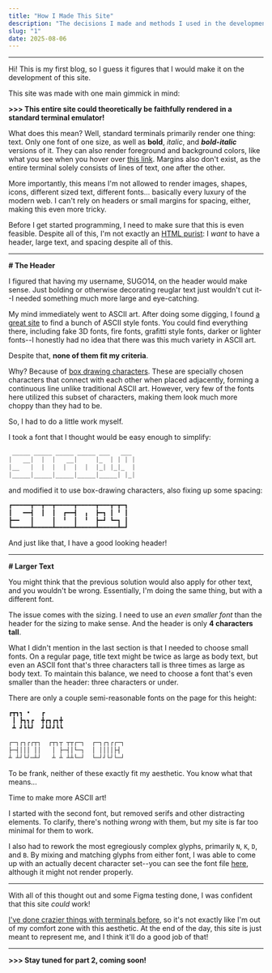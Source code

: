 ```yaml
---
title: "How I Made This Site"
description: "The decisions I made and methods I used in the development of this site."
slug: "1"
date: 2025-08-06
---
```


---

Hi! This is my first blog, so I guess it figures that I would make it on the development of this site.

This site was made with one main gimmick in mind:

**\>>> This entire site could theoretically be faithfully rendered in a standard terminal emulator!**

What does this mean? Well, standard terminals primarily render one thing: text. Only one font of one size, as well as **bold**, *italic*, and ***bold-italic*** versions of it. They can also render foreground and background colors, like what you see when you hover over [this link](#). Margins also don't exist, as the entire terminal solely consists of lines of text, one after the other.

More importantly, this means I'm not allowed to render images, shapes, icons, different sized text, different fonts... basically every luxury of the modern web. I can't rely on headers or small margins for spacing, either, making this even more tricky.

Before I get started programming, I need to make sure that this is even feasible. Despite all of this, I'm not exactly an [HTML purist](https://zachlatta.com/): I *want* to have a header, large text, and spacing despite all of this.

---

**# The Header**

I figured that having my username, SUGO14, on the header would make sense. Just bolding or otherwise decorating reuglar text just wouldn't cut it--I needed something much more large and eye-catching.

My mind immediately went to ASCII art. After doing some digging, I found [a great site](https://patorjk.com/software/taag/#p=testall&f=Rectangles&t=SUGO14) to find a bunch of ASCII style fonts. You could find everything there, including fake 3D fonts, fire fonts, grafitti style fonts, darker or lighter fonts--I honestly had no idea that there was this much variety in ASCII art.

Despite that, **none of them fit my criteria**.

Why? Because of [box drawing characters](https://en.wikipedia.org/wiki/Box-drawing_characters). These are specially chosen characters that connect with each other when placed adjacently, forming a continuous line unlike traditional ASCII art. However, very few of the fonts here utilized this subset of characters, making them look much more choppy than they had to be.

So, I had to do a little work myself.

I took a font that I thought would be easy enough to simplify:

```cpp
 _____ _____ _____ _____ ___   ___ 
|   __|  |  |   __|     |_  | | | |
|__   |  |  |  |  |  |  |_| |_|_  |
|_____|_____|_____|_____|_____| |_|
```

and modified it to use box-drawing characters, also fixing up some spacing:

```cpp
┏━━━━━┳━━┳━━┳━━━━━┳━━━━━┳━━━┳━┳━┓
┃   ━━┫  ┃  ┃  ┏━━┫  ╻  ┣━┓ ┃ ╹ ┃
┣━━   ┃     ┃  ╹  ┃  ╹  ┣━┛ ┗━┓ ┃
┗━━━━━┻━━━━━┻━━━━━┻━━━━━┻━━━━━┻━┛
```

And just like that, I have a good looking header!

---

**# Larger Text**

You might think that the previous solution would also apply for other text, and you wouldn't be wrong. Essentially, I'm doing the same thing, but with a different font.

The issue comes with the sizing. I need to use an *even smaller font* than the header for the sizing to make sense. And the header is only **4 characters tall**.

What I didn't mention in the last section is that I needed to choose small fonts. On a regular page, title text might be twice as large as body text, but even an ASCII font that's three characters tall is three times as large as body text. To maintain this balance, we need to choose a font that's even smaller than the header: three characters or under.

There are only a couple semi-reasonable fonts on the page for this height:

```cpp
┏┳┓┓ •   ┏     
 ┃ ┣┓┓┏  ╋┏┓┏┓╋
 ┻ ┛┗┗┛  ┛┗┛┛┗┗
```

```cpp
┌─┐┌┐┌┌┬┐  ┌┬┐┬ ┬┬┌─┐  ┌─┐┌┐┌┌─┐
├─┤│││ ││   │ ├─┤│└─┐  │ ││││├┤ 
┴ ┴┘└┘─┴┘   ┴ ┴ ┴┴└─┘  └─┘┘└┘└─┘
```

To be frank, neither of these exactly fit my aesthetic. You know what that means...

Time to make more ASCII art!

I started with the second font, but removed serifs and other distracting elements. To clarify, there's nothing *wrong* with them, but my site is far too minimal for them to work.

I also had to rework the most egregiously complex glyphs, primarily `N`, `K`, `D`, and `B`. By mixing and matching glyphs from either font, I was able to come up with an actually decent character set--you can see the font file [here](/assets/fonts/asciiNoSerif.txt), although it might not render properly.

---

With all of this thought out and some Figma testing done, I was confident that this site *could* work!

[I've done crazier things with terminals before](https://github.com/sugo14/TerminalVelocity), so it's not exactly like I'm out of my comfort zone with this aesthetic. At the end of the day, this site is just meant to represent me, and I think it'll do a good job of that!

---

**\>>> Stay tuned for part 2, coming soon!**
